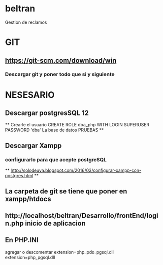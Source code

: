 # beltran
Gestion de reclamos

# GIT
## https://git-scm.com/download/win
### Descargar git y poner todo que si y siguiente

# NESESARIO
## Descargar postgresSQL 12
  **  Crearle el usuario
        CREATE ROLE dba_php WITH LOGIN SUPERUSER PASSWORD 'dba'
    La base de datos PRUEBAS **

## Descargar Xampp
### configurarlo para que acepte postgreSQL
** http://solodeuva.blogspot.com/2016/03/configurar-xampp-con-postgres.html **

## La carpeta de git se tiene que poner en xampp/htdocs


## http://localhost/beltran/Desarrollo/frontEnd/login.php inicio de aplicacion 


## En PHP.INI 
agregar o descomentar 
extension=php_pdo_pgsql.dll
extension=php_pgsql.dll
